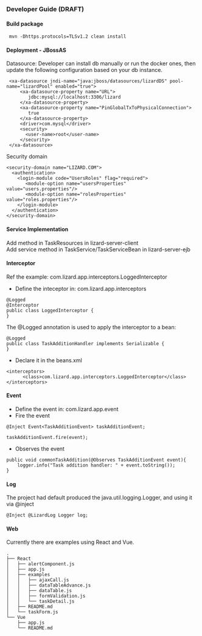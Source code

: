 ### Developer Guide (DRAFT)

#### Build package
````
 mvn -Dhttps.protocols=TLSv1.2 clean install
````

#### Deployment - JBossAS
Datasource: Developer can install db manually or run the docker ones, then update the following configuration
based on your db instance. 
````
 <xa-datasource jndi-name="java:jboss/datasources/lizardDS" pool-name="lizardPool" enabled="true">
     <xa-datasource-property name="URL">
        jdbc:mysql://localhost:3306/lizard
     </xa-datasource-property>
     <xa-datasource-property name="PinGlobalTxToPhysicalConnection">
        true
     </xa-datasource-property>
     <driver>com.mysql</driver>
     <security>
       <user-name>root</user-name>
     </security>
 </xa-datasource>

````
Security domain
````
<security-domain name="LIZARD.COM">
  <authentication>
    <login-module code="UsersRoles" flag="required">
       <module-option name="usersProperties" value="users.properties"/>
       <module-option name="rolesProperties" value="roles.properties"/>
    </login-module>
  </authentication>
</security-domain>

````

#### Service Implementation 
Add method in TaskResources in lizard-server-client  
Add service method in TaskService/TaskServiceBean in lizard-server-ejb

#### Interceptor
Ref the example: com.lizard.app.interceptors.LoggedInterceptor
- Define the inteceptor in: com.lizard.app.interceptors
````
@Logged
@Interceptor
public class LoggedInterceptor {
}
````
The @Logged annotation is used to apply the interceptor to a bean:
````
@Logged
public class TaskAdditionHandler implements Serializable {
}
````
- Declare it in the beans.xml 
````
<interceptors>
	  <class>com.lizard.app.interceptors.LoggedInterceptor</class>
</interceptors>
````


#### Event
- Define the event in: com.lizard.app.event
- Fire the event
````
@Inject Event<TaskAdditionEvent> taskAdditionEvent;

taskAdditionEvent.fire(event);
````
- Observes the event
````
public void commonTaskAddition(@Observes TaskAdditionEvent event){
	logger.info("Task addition handler: " + event.toString());
}
````

#### Log
The project had default produced the java.util.logging.Logger, and using it via @inject 
````
@Inject @LizardLog Logger log;
````

#### Web
Currently there are examples using React and Vue.
````
.
├── React
│   ├── alertComponent.js
│   ├── app.js
│   ├── examples
│   │   ├── ajaxCall.js
│   │   ├── dataTableAdvance.js
│   │   ├── dataTable.js
│   │   ├── formValidation.js
│   │   └── taskDetail.js
│   ├── README.md
│   └── taskForm.js
└── Vue
    ├── app.js
    └── README.md

````


